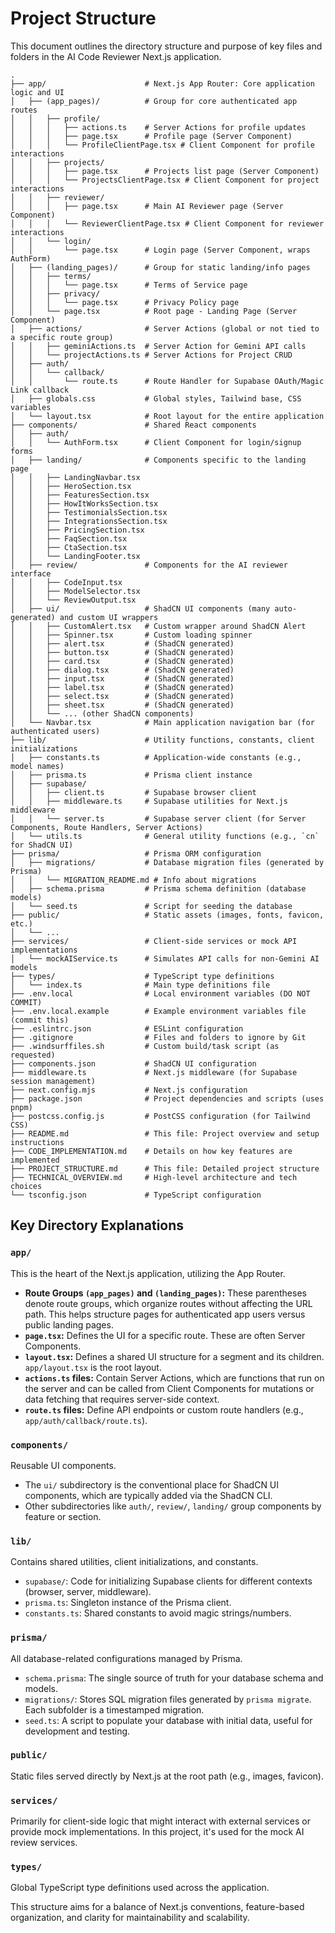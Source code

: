 
# Project Structure

This document outlines the directory structure and purpose of key files and folders in the AI Code Reviewer Next.js application.

```
.
├── app/                      # Next.js App Router: Core application logic and UI
│   ├── (app_pages)/          # Group for core authenticated app routes
│   │   ├── profile/
│   │   │   ├── actions.ts    # Server Actions for profile updates
│   │   │   ├── page.tsx      # Profile page (Server Component)
│   │   │   └── ProfileClientPage.tsx # Client Component for profile interactions
│   │   ├── projects/
│   │   │   ├── page.tsx      # Projects list page (Server Component)
│   │   │   └── ProjectsClientPage.tsx # Client Component for project interactions
│   │   ├── reviewer/
│   │   │   ├── page.tsx      # Main AI Reviewer page (Server Component)
│   │   │   └── ReviewerClientPage.tsx # Client Component for reviewer interactions
│   │   └── login/
│   │       └── page.tsx      # Login page (Server Component, wraps AuthForm)
│   ├── (landing_pages)/      # Group for static landing/info pages
│   │   ├── terms/
│   │   │   └── page.tsx      # Terms of Service page
│   │   ├── privacy/
│   │   │   └── page.tsx      # Privacy Policy page
│   │   └── page.tsx          # Root page - Landing Page (Server Component)
│   ├── actions/              # Server Actions (global or not tied to a specific route group)
│   │   ├── geminiActions.ts  # Server Action for Gemini API calls
│   │   └── projectActions.ts # Server Actions for Project CRUD
│   ├── auth/
│   │   └── callback/
│   │       └── route.ts      # Route Handler for Supabase OAuth/Magic Link callback
│   ├── globals.css           # Global styles, Tailwind base, CSS variables
│   └── layout.tsx            # Root layout for the entire application
├── components/               # Shared React components
│   ├── auth/
│   │   └── AuthForm.tsx      # Client Component for login/signup forms
│   ├── landing/              # Components specific to the landing page
│   │   ├── LandingNavbar.tsx
│   │   ├── HeroSection.tsx
│   │   ├── FeaturesSection.tsx
│   │   ├── HowItWorksSection.tsx
│   │   ├── TestimonialsSection.tsx
│   │   ├── IntegrationsSection.tsx
│   │   ├── PricingSection.tsx
│   │   ├── FaqSection.tsx
│   │   ├── CtaSection.tsx
│   │   └── LandingFooter.tsx
│   ├── review/               # Components for the AI reviewer interface
│   │   ├── CodeInput.tsx
│   │   ├── ModelSelector.tsx
│   │   └── ReviewOutput.tsx
│   ├── ui/                   # ShadCN UI components (many auto-generated) and custom UI wrappers
│   │   ├── CustomAlert.tsx   # Custom wrapper around ShadCN Alert
│   │   ├── Spinner.tsx       # Custom loading spinner
│   │   ├── alert.tsx         # (ShadCN generated)
│   │   ├── button.tsx        # (ShadCN generated)
│   │   ├── card.tsx          # (ShadCN generated)
│   │   ├── dialog.tsx        # (ShadCN generated)
│   │   ├── input.tsx         # (ShadCN generated)
│   │   ├── label.tsx         # (ShadCN generated)
│   │   ├── select.tsx        # (ShadCN generated)
│   │   ├── sheet.tsx         # (ShadCN generated)
│   │   └── ... (other ShadCN components)
│   └── Navbar.tsx            # Main application navigation bar (for authenticated users)
├── lib/                      # Utility functions, constants, client initializations
│   ├── constants.ts          # Application-wide constants (e.g., model names)
│   ├── prisma.ts             # Prisma client instance
│   ├── supabase/
│   │   ├── client.ts         # Supabase browser client
│   │   ├── middleware.ts     # Supabase utilities for Next.js middleware
│   │   └── server.ts         # Supabase server client (for Server Components, Route Handlers, Server Actions)
│   └── utils.ts              # General utility functions (e.g., `cn` for ShadCN UI)
├── prisma/                   # Prisma ORM configuration
│   ├── migrations/           # Database migration files (generated by Prisma)
│   │   └── MIGRATION_README.md # Info about migrations
│   ├── schema.prisma         # Prisma schema definition (database models)
│   └── seed.ts               # Script for seeding the database
├── public/                   # Static assets (images, fonts, favicon, etc.)
│   └── ...
├── services/                 # Client-side services or mock API implementations
│   └── mockAIService.ts      # Simulates API calls for non-Gemini AI models
├── types/                    # TypeScript type definitions
│   └── index.ts              # Main type definitions file
├── .env.local                # Local environment variables (DO NOT COMMIT)
├── .env.local.example        # Example environment variables file (commit this)
├── .eslintrc.json            # ESLint configuration
├── .gitignore                # Files and folders to ignore by Git
├── .windsurffiles.sh         # Custom build/task script (as requested)
├── components.json           # ShadCN UI configuration
├── middleware.ts             # Next.js middleware (for Supabase session management)
├── next.config.mjs           # Next.js configuration
├── package.json              # Project dependencies and scripts (uses pnpm)
├── postcss.config.js         # PostCSS configuration (for Tailwind CSS)
├── README.md                 # This file: Project overview and setup instructions
├── CODE_IMPLEMENTATION.md    # Details on how key features are implemented
├── PROJECT_STRUCTURE.md      # This file: Detailed project structure
├── TECHNICAL_OVERVIEW.md     # High-level architecture and tech choices
└── tsconfig.json             # TypeScript configuration
```

## Key Directory Explanations

### `app/`
This is the heart of the Next.js application, utilizing the App Router.
*   **Route Groups `(app_pages)` and `(landing_pages)`:** These parentheses denote route groups, which organize routes without affecting the URL path. This helps structure pages for authenticated app users versus public landing pages.
*   **`page.tsx`:** Defines the UI for a specific route. These are often Server Components.
*   **`layout.tsx`:** Defines a shared UI structure for a segment and its children. `app/layout.tsx` is the root layout.
*   **`actions.ts` files:** Contain Server Actions, which are functions that run on the server and can be called from Client Components for mutations or data fetching that requires server-side context.
*   **`route.ts` files:** Define API endpoints or custom route handlers (e.g., `app/auth/callback/route.ts`).

### `components/`
Reusable UI components.
*   The `ui/` subdirectory is the conventional place for ShadCN UI components, which are typically added via the ShadCN CLI.
*   Other subdirectories like `auth/`, `review/`, `landing/` group components by feature or section.

### `lib/`
Contains shared utilities, client initializations, and constants.
*   `supabase/`: Code for initializing Supabase clients for different contexts (browser, server, middleware).
*   `prisma.ts`: Singleton instance of the Prisma client.
*   `constants.ts`: Shared constants to avoid magic strings/numbers.

### `prisma/`
All database-related configurations managed by Prisma.
*   `schema.prisma`: The single source of truth for your database schema and models.
*   `migrations/`: Stores SQL migration files generated by `prisma migrate`. Each subfolder is a timestamped migration.
*   `seed.ts`: A script to populate your database with initial data, useful for development and testing.

### `public/`
Static files served directly by Next.js at the root path (e.g., images, favicon).

### `services/`
Primarily for client-side logic that might interact with external services or provide mock implementations. In this project, it's used for the mock AI review services.

### `types/`
Global TypeScript type definitions used across the application.

This structure aims for a balance of Next.js conventions, feature-based organization, and clarity for maintainability and scalability.

